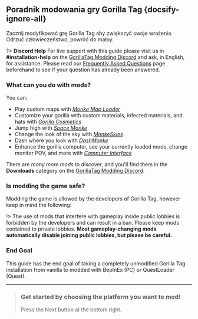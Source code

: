Poradnik modowania gry Gorilla Tag {docsify-ignore-all}
---
Zacznij modyfikować grę Gorilla Tag aby zwiększyć swoje wrażenia.  
Odrzuć człowieczeństwo, powróć do małpy.

<div class="horizontal bordered" data-ea-publisher="gorillatagmodding-burrito-software" data-ea-type="image" data-ea-manual="true" id="introduction"></div>

?> **Discord Help** For live support with this guide please visit us in **#installation-help** on the [GorillaTag Modding Discord](https://discord.gg/b2MhDBAzTv) and ask, in English, for assistance. Please read our [Frequently Asked Questions](faq) page beforehand to see if your question has already been answered.

### What can you do with mods?

You can:
- Play custom maps with [*Monke Map Loader*](https://monkemaphub.com/)
- Customize your gorilla with custom materials, infected materials, and hats with [*Gorilla Cosmetics*](https://github.com/legoandmars/GorillaCosmetics)
- Jump high with [*Space Monke*](https://github.com/legoandmars/SpaceMonke)
- Change the look of the sky with [*MonkeSkies*](https://github.com/Raemien/MonkeSkies)
- Dash where you look with [*DashMonke*](https://github.com/TrueTamashii/DashMonke)
- Enhance the gorilla computer, see your currently loaded mods, change monitor POV, and more with [*Computer Interface*](https://github.com/ToniMacaroni/ComputerInterface)

There are *many more mods* to discover, and you'll find them in the **Downloads** category on the [GorillaTag Modding Discord](https://discord.gg/b2MhDBAzTv).

### Is modding the game safe?

Modding the game is allowed by the developers of Gorilla Tag, however keep in mind the following:

!> The use of mods that interfere with gameplay inside public lobbies is forbidden by the developers and can result in a ban. Please keep mods contained to private lobbies. **Most gameplay-changing mods automatically disable joining public lobbies, but please be careful.**

### End Goal

This guide has the end goal of taking a completely unmodified Gorilla Tag installation from vanilla to modded with BepInEx (PC) or QuestLoader (Quest).

---
>
> ### Get started by choosing the platform you want to mod!
> 
> Press the Next button at the bottom right.
